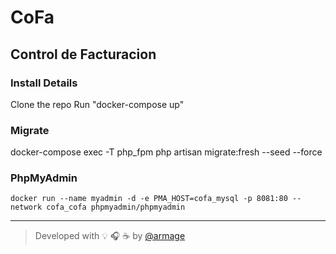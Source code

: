 # CoFa

## Control de Facturacion

### Install Details

Clone the repo
Run "docker-compose up"

### Migrate

docker-compose exec -T php_fpm php artisan migrate:fresh --seed --force

### PhpMyAdmin

```
docker run --name myadmin -d -e PMA_HOST=cofa_mysql -p 8081:80 --network cofa_cofa phpmyadmin/phpmyadmin
```

---

> Developed with :bulb: :headphones: :coffee: by [@armage](https://gitlab.com/armage)
